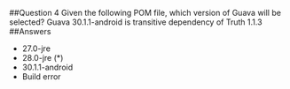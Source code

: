 ##Question 4
Given the following POM file, which version of Guava will be selected? Guava 30.1.1-android is transitive dependency of Truth 1.1.3
##Answers
* 27.0-jre
* 28.0-jre (*)
* 30.1.1-android
* Build error

